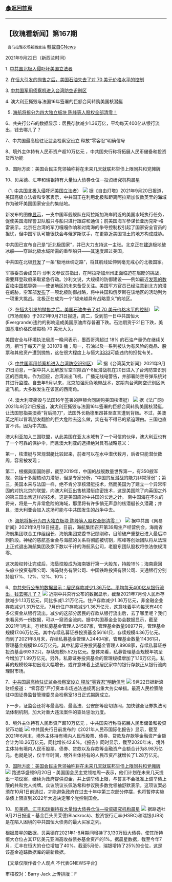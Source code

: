 ###  [:house:返回首頁](https://github.com/ourhimalayas/txt)
---


## 【玫瑰看新闻】第167期
` 喜马拉雅农场新西兰站` [轉載自GNews](https://gnews.org/zh-hans/1549905/)

2021年9月22日（新西兰时间）

1. [中共国北极入侵吓坏美国立法者](https://freebeacon.com/national-security/chinese-arctic-incursion-spooks-lawmakers/)

2. [在恒大引发的抛售之后，美国石油失去了对 70 美元价格水平的控制](https://www.marketwatch.com/story/oil-bounces-after-evergrande-inspired-selloff-11632225776?mod=hp_LATEST&amp;adobe_mc=MCMID=03287061211669659514148137854946098508%7CMCORGID=CB68E4BA55144CAA0A4C98A5%2540AdobeOrg%7CTS=1632238659)

3. [中共国军用侦察机进入台湾防空识别区](https://www.taiwannews.com.tw/en/news/4293002)

4. 澳大利亚撕毁与法国16年签署的巨额合同转购美国核潜艇

5. [海航将拆分为四大独立板块 陈峰等人股权全部清零！](https://www.163.com/dy/article/GK8HL6G80519RAAQ.html)

6、共央行公布的数据显示：居民存款减少1.36万亿，平均每天400亿从银行流出，钱去哪儿了？

7、中共国最高检驻证监会检察室设立 释放“零容忍”明确信号

8、境外主体持有人民币资产超10万亿元 ，中共国央行称将拓展人民币储备和投资货币功能

9、国际方面：美国会民主党领袖称将在未来几天就联邦举债上限同共和党摊牌

10、贝莱德、汇丰和瑞银持有大量恒大债券仓位—投资研究机构晨星

（1. [中共国北极入侵吓坏美国立法者](https://freebeacon.com/national-security/chinese-arctic-incursion-spooks-lawmakers/)）
![](https://assets.gnews.org/wp-content/uploads/2021/09/图片-1-16.jpg)
据《自由灯塔》2021年9月20日报道，美国高级立法者和专家表示，中共国正在利用北极和距离阿拉斯加仅数英里的海域作为破坏美国国家安全的集结地。

新发布的图像[显示](https://www.thedrive.com/the-war-zone/42352/chinese-warships-sailing-near-alaskas-aleutian-islands-shadowed-by-u-s-coast-guard)，一支中国军舰舰队在阿拉斯加海岸附近的美国水域执行任务，促使美国海岸警卫队船只与船只进行跟踪和通信；前美国海军参谋长亚历克斯·格雷表示，北京在台湾的军刀嘎嘎作响和对南海的争夺控制权引起了国家安全官员的担忧，但中国军队可能很快会与俄罗斯联手，在更靠近美国领土的地方构成威胁。

中共国已宣布自己是“近北极国家”，并已大力支持这一主张。北京正在[建造](https://nationalinterest.org/blog/buzz/china-building-nuclear-icebreakers-seek-out-polar-silk-road-132417)极地破冰船——穿越北极水域所需的重型船只——其速度超过美国。

中共国在北极[开发](https://www.reuters.com/article/us-china-parliament-polar/china-pledges-to-build-polar-silk-road-over-2021-2025-idUSKBN2AX09F)了一条“极地丝绸之路”，将其航线延伸到毫无戒心的北极国家。

军事委员会成员丹·沙利文参议员指出，在阿拉斯加州州正面临迫在眉睫的挑战，需要拜登政府采取紧急行动。沙利文说，大规模的防御建设——例如最近[发现的数百枚中国核导弹](https://freebeacon.com/national-security/china-building-massive-nuclear-missile-base-satellite-images-reveal/)——使该地区的未来备受关注。美国军方官员已经注意到北方的潜在威胁。空军部[发布](https://www.af.mil/Portals/1/documents/2020SAF/July/ArcticStrategy.pdf)了一项北极防御战略，将中共国和俄罗斯在该地区的活动列为一项重大挑战。北极正在成为一个“越来越具有战略意义”的地区。

（2. [在恒大引发的抛售之后，美国石油失去了对 70 美元价格水平的控制](https://www.marketwatch.com/story/oil-bounces-after-evergrande-inspired-selloff-11632225776?mod=hp_LATEST&amp;adobe_mc=MCMID=03287061211669659514148137854946098508%7CMCORGID=CB68E4BA55144CAA0A4C98A5%2540AdobeOrg%7CTS=1632238659)）
![](https://assets.gnews.org/wp-content/uploads/2021/09/图片-2-9.jpg)
《市场观察》于2021年9月21日报道，周二，受到前一日中共国恒大(Evergrande)违约的影响造成美国原油库存普遍下跌。石油期货于21日下跌，美国基准价格跌破每桶 70 美元大关。

美国安全与环境执法局周一晚间表示，墨西哥湾超过 18% 的石油产量仍在继续关闭，相当于每天产量 331078 桶；周一，石油以及一系列被认为有风险的商品、股票和其他资产遭到抛售，这在很大程度上与恒大[3333](https://www.marketwatch.com/investing/stock/3333?countryCode=HK&amp;mod=MW_story_quote)可能违约的担忧有关。

（3. [中共国军用侦察机进入台湾防空识别区](https://www.taiwannews.com.tw/en/news/4293002)）
![](https://assets.gnews.org/wp-content/uploads/2021/09/图片-3-7.jpg)
据《台湾英文新闻》2021年9月21日消息，一架中共人民解放军空军陕西Y-8反潜战机在20日进入了台湾防空识别区的西南角。作为回应，台湾派出飞机、广播无线电警告，并部署防空导弹系统对其进行监控。自去年9月以来，北京加强灰色地带战术，定期向台湾防空识别区派遣飞机，大多数发生在该区的西南角。

（4. 澳大利亚撕毁与法国16年签署的巨额合同转购美国核潜艇）
![](https://assets.gnews.org/wp-content/uploads/2021/09/图片-4-8.jpg)
据《法广网》2021年9月21日报道，澳大利亚撕毁与法国16年签署的巨额合同转购美国核潜艇，让法国怒指美澳英“背后捅刀”，法国外长勒德里昂甚至直言遭到背叛。不过，美澳英之所以冒着朋友翻脸的巨大危险去这么做，实在有不得已的紧迫理由。三国也直言不讳，因为中共国。

澳大利亚加入三国联盟，从此美国在亚太水域有了一个可信的伙伴，澳大利亚也有了一个可靠的保护伞，而且澳大利亚的选择绝对具有战略意义：

第一，核潜艇与常规潜艇比较起来，前者可以在水中潜伏数月，后者只能潜伏数周，容易被发现；

第二，根据美国国防部，截至2019年，中国的战舰数量世界第一，有350艘军舰，包括十多艘核动力潜艇，但是专家分析，“中国的反潜战的能力非常薄弱”；第三，美国本来与法国一样，绝不肯分享核潜艇技术，然而美国为了建立一个异常牢固的对抗北京的联盟，向澳大利亚出售核潜艇绝密技术，这是美国除了向英国之外的第三国出售这样的技术，这是美国应对中共国的长远之计。 南中国海在不久的将来，将是一片非常危险的海域，那里将有许多悄无声息的核潜艇长久潜藏；并且，澳大利亚会加入这场可能与中共国发生的战争中去。

（5. [海航将拆分为四大独立板块 陈峰等人股权全部清零！](https://www.163.com/dy/article/GK8HL6G80519RAAQ.html)）
![](https://assets.gnews.org/wp-content/uploads/2021/09/图片-5-5.jpg)
据中共国《网易新闻》2021年9月19日报道，日前，海航集团召开第39周生产经营例会，海南省海航集团联合工作组组长、海航集团党委书记顾刚称，目前破产重整已进入最后冲刺阶段。神秘的慈航基金会与海航的关系将彻底被切割，陈峰等创始团队将从法理上正式退出海航集团及旗下数以千计的海航系公司，老股东团队股权将依法依规清零。

这次股权转让完成后，海垦控股成为海南银行第一大股东，持股19%；海南鹿回头旅业投资有限公司、海马财务有限公司、中国铁路投资有限公司、交通银行分别持股17%、12%、12%、10%；

6、[中共央行公布的数据显示：居民存款减少1.36万亿，平均每天400亿从银行流出，钱去哪儿了？](https://fund.eastmoney.com/a/202109202110571145.html)
![](https://assets.gnews.org/wp-content/uploads/2021/09/图片-6-2.jpg)
近期中共央行公布的数据显示，截至2021年7月份人民币存款减少1.13万亿元，同比多减1.21万亿元。住户存款减少1.36万亿元，非金融企业存款减少1.31万亿元。7月份住户存款减少1.36万亿元，这意味着平均每天有400多亿资金从银行流出。减少的这部分居民的存款从银行流出后，去了哪里呢？我们来看另外一份数据，可以一窥资金流向。据中共国基金业协会数据显示，截至2021年1月末，存续私募基金管理人24587家，管理基金数量98977只，管理基金规模17.06万亿元。其中存续私募证券投资基金56161只，存续规模4.36万亿元。而到了2021年8月末，存续私募基金管理人24404家，管理基金数量114361只，管理基金规模19.05万亿元，其中私募证券投资基金管理人8908家，存续私募证券投资基金69332只，存续规模5.52万亿元。整体来看，私募管理基金规模年初至今增加了1.99万亿元。另外，私募证券投资基金的管理规模增加了1.16万亿元。私募的规模较年初出现大幅增长，或许意味着上述居民家中的银行存款正从银行流向理财市场。

7、[中共国最高检驻证监会检察室设立 释放“零容忍”明确信号](https://finance.sina.com.cn/jjxw/2021-09-22/doc-iktzscyx5569124.shtml)
![](https://assets.gnews.org/wp-content/uploads/2021/09/图片-7-4.jpg)
9月22日据新浪财经报道： “零容忍”严打资本市场违法违规再出重大务实举措。最高人民检察院驻中国证券监督管理委员会检察室18日正式揭牌成立。

下一步，证监会还将与最高检、最高法、公安部等密切协同，加快健全证券执法司法体制机制，加大对重大违法案件的查处惩治力度。

8、境外主体持有人民币资产超10万亿元 ，中共国央行称将拓展人民币储备和投资货币功能
![](https://assets.gnews.org/wp-content/uploads/2021/09/图片-8-1.jpg)
中共国央行日前发布的《2021年人民币国际化报告》显示，截至2021年6月末，境外主体持有境内人民币股票、债券、贷款及存款等金融资产金额合计为10.26万亿元，同比增长42.8%。《报告》同时显示，截至2020年末，境外主体持有境内人民币股票、债券、贷款以及存款等金融资产金额合计为8.98万亿元。也就是说，仅半年时间，境外主体持有的人民币资产就增长了1.28万亿元。

9、[国际方面：美国会民主党领袖称将在未来几天就联邦举债上限同共和党摊牌](https://cn.reuters.com/article/us-congress-federal-debt-limit-0921-idCNKBS2GH02X)
![](https://assets.gnews.org/wp-content/uploads/2021/09/图片-9.jpg)
路透华盛顿9月20日 – 美国国会民主党领袖周一表示，他们计划在未来几天提出一项议案，继续为政府提供资金，并上调举债上限，与誓言不会批准上调举债上限的共和党人摊牌。众议院议长佩洛希和参议院多数党领袖舒默表示，这项议案必须在10月1日前通过，才能避免政府在过去十年中第三次部分停摆，也将暂停实施举债上限直到2022年大选决定哪个党控制国会。

10、[贝莱德、汇丰和瑞银持有大量恒大债券仓位—投资研究机构晨星](https://cn.reuters.com/article/blackrock-hsbc-ubs-evergrande-0921-tues-idCNKBS2GI02P?il=0)
![](https://assets.gnews.org/wp-content/uploads/2021/09/图片-10-1.jpg)
据路透社9月21日报道 – 基金巨头贝莱德(Blackrock)、投资银行汇丰(HSBC)和瑞银(UBS)是在陷入困境的中共国恒大债务的最大买家之列。

根据晨星的数据，贝莱德在2021年1-8月期间增持了3,130万恒大债券，使其所持恒大仓位占其17亿美元亚洲高收益债券基金资产的1%。据晨星数据，截至今年7月，汇丰在恒大的仓位增加了40%。截至5月份，瑞银增持了25%的仓位，这是该基金追踪数据库的最新数据。



【文章仅限作者个人观点 不代表GNEWS平台】

审核校对：Barry Jack
上传排版：F
